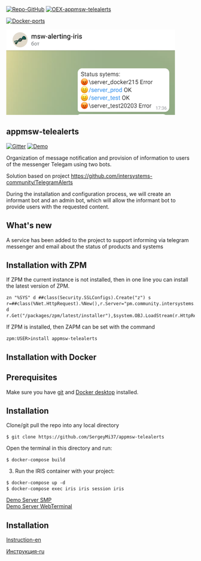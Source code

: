  [![Repo-GitHub](https://img.shields.io/badge/dynamic/xml?color=gold&label=GitHub%20module.xml&prefix=ver.&query=%2F%2FVersion&url=https%3A%2F%2Fraw.githubusercontent.com%2Fsergeymi37%2Fappmsw-telealerts%2Fmaster%2Fmodule.xml)](https://raw.githubusercontent.com/sergeymi37/appmsw-telealerts/master/module.xml)
[![OEX-appmsw-telealerts](https://img.shields.io/badge/dynamic/json?url=https:%2F%2Fpm.community.intersystems.com%2Fpackages%2Fappmsw-telealerts%2F&label=ZPM-pm.community.intersystems.com&query=$.version&color=green&prefix=appmsw-telealerts)](https://pm.community.intersystems.com/packages/appmsw-telealerts)

[![Docker-ports](https://img.shields.io/badge/dynamic/yaml?color=blue&label=docker-compose&prefix=ports%20-%20&query=%24.services.iris.ports&url=https%3A%2F%2Fraw.githubusercontent.com%2Fsergeymi37%2Fappmsw-telealerts%2Fmaster%2Fdocker-compose.yml)](https://raw.githubusercontent.com/sergeymi37/appmsw-telealerts/master/docker-compose.yml)


![](https://raw.githubusercontent.com/SergeyMi37/appmsw-telealerts/main/doc/status-serv.png)
## appmsw-telealerts
[![Gitter](https://img.shields.io/badge/Available%20on-Intersystems%20Open%20Exchange-00b2a9.svg)](https://openexchange.intersystems.com/package/appmsw-telealerts)
[![Demo](https://img.shields.io/badge/Demo%20on-GCR-black)](https://telealerts.demo.community.intersystems.com/csp/sys/%25CSP.Portal.Home.zen?$NAMESPACE=USER)

Organization of message notification and provision of information to users of the messenger Telegam using two bots.

Solution based on project
https://github.com/intersystems-community/TelegramAlerts

During the installation and configuration process, we will create an informant bot and an admin bot, which will allow the informant bot to provide users with the requested content.

## What's new
A service has been added to the project to support informing via telegram messenger and email about the status of products and systems

## Installation with ZPM

If ZPM the current instance is not installed, then in one line you can install the latest version of ZPM.
```
zn "%SYS" d ##class(Security.SSLConfigs).Create("z") s r=##class(%Net.HttpRequest).%New(),r.Server="pm.community.intersystems.com",r.SSLConfiguration="z" d r.Get("/packages/zpm/latest/installer"),$system.OBJ.LoadStream(r.HttpResponse.Data,"c")
```
If ZPM is installed, then ZAPM can be set with the command
```
zpm:USER>install appmsw-telealerts
```

## Installation with Docker

## Prerequisites
Make sure you have [git](https://git-scm.com/book/en/v2/Getting-Started-Installing-Git) and [Docker desktop](https://www.docker.com/products/docker-desktop) installed.

## Installation 
Clone/git pull the repo into any local directory

```
$ git clone https://github.com/SergeyMi37/appmsw-telealerts
```

Open the terminal in this directory and run:

```
$ docker-compose build
```

3. Run the IRIS container with your project:

```
$ docker-compose up -d
$ docker-compose exec iris iris session iris
```
[Demo Server SMP](https://telealerts.demo.community.intersystems.com/csp/sys/UtilHome.csp)    
[Demo Server WebTerminal](https://telealerts.demo.community.intersystems.com/terminal/)      

## Installation

 [Instruction-en](https://raw.githubusercontent.com/SergeyMi37/appmsw-telealerts/main/doc/Install-appmsw-telealerts-en-v2.pdf)

 [Инструкция-ru](https://raw.githubusercontent.com/SergeyMi37/appmsw-telealerts/main/doc/Install-appmsw-telealerts-ru-v2.pdf)

